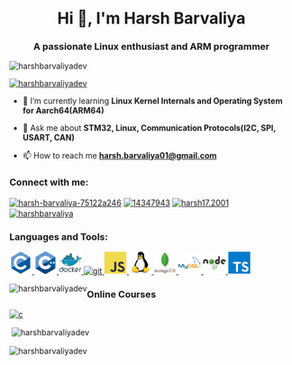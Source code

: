 <h1 align="center">Hi 👋, I'm Harsh Barvaliya</h1>
<h3 align="center">A passionate Linux enthusiast and ARM programmer</h3>

<p align="left"> <img src="https://komarev.com/ghpvc/?username=harshbarvaliyadev&label=Profile%20views&color=0e75b6&style=flat" alt="harshbarvaliyadev" /> </p>

<p align="left"> <a href="https://github.com/ryo-ma/github-profile-trophy"><img src="https://github-profile-trophy.vercel.app/?username=harshbarvaliyadev" alt="harshbarvaliyadev" /></a> </p>

- 🌱 I’m currently learning **Linux Kernel Internals and Operating System for Aarch64(ARM64)**

- 💬 Ask me about **STM32, Linux, Communication Protocols(I2C, SPI, USART, CAN)**

- 📫 How to reach me **harsh.barvaliya01@gmail.com**

<h3 align="left">Connect with me:</h3>
<p align="left">
<a href="https://linkedin.com/in/harsh-barvaliya-75122a246" target="blank"><img align="center" src="https://raw.githubusercontent.com/rahuldkjain/github-profile-readme-generator/master/src/images/icons/Social/linked-in-alt.svg" alt="harsh-barvaliya-75122a246" height="30" width="40" /></a>
<a href="https://stackoverflow.com/users/14347943" target="blank"><img align="center" src="https://raw.githubusercontent.com/rahuldkjain/github-profile-readme-generator/master/src/images/icons/Social/stack-overflow.svg" alt="14347943" height="30" width="40" /></a>
<a href="https://instagram.com/harsh17.2001" target="blank"><img align="center" src="https://raw.githubusercontent.com/rahuldkjain/github-profile-readme-generator/master/src/images/icons/Social/instagram.svg" alt="harsh17.2001" height="30" width="40" /></a>
<a href="https://www.leetcode.com/harshbarvaliya" target="blank"><img align="center" src="https://raw.githubusercontent.com/rahuldkjain/github-profile-readme-generator/master/src/images/icons/Social/leet-code.svg" alt="harshbarvaliya" height="30" width="40" /></a>
</p>

<h3 align="left">Languages and Tools:</h3>
<p align="left"> <a href="https://www.cprogramming.com/" target="_blank" rel="noreferrer"> <img src="https://raw.githubusercontent.com/devicons/devicon/master/icons/c/c-original.svg" alt="c" width="40" height="40"/> </a> <a href="https://www.w3schools.com/cpp/" target="_blank" rel="noreferrer"> <img src="https://raw.githubusercontent.com/devicons/devicon/master/icons/cplusplus/cplusplus-original.svg" alt="cplusplus" width="40" height="40"/> </a> <a href="https://www.docker.com/" target="_blank" rel="noreferrer"> <img src="https://raw.githubusercontent.com/devicons/devicon/master/icons/docker/docker-original-wordmark.svg" alt="docker" width="40" height="40"/> </a> <a href="https://git-scm.com/" target="_blank" rel="noreferrer"> <img src="https://www.vectorlogo.zone/logos/git-scm/git-scm-icon.svg" alt="git" width="40" height="40"/> </a> <a href="https://developer.mozilla.org/en-US/docs/Web/JavaScript" target="_blank" rel="noreferrer"> <img src="https://raw.githubusercontent.com/devicons/devicon/master/icons/javascript/javascript-original.svg" alt="javascript" width="40" height="40"/> </a> <a href="https://www.linux.org/" target="_blank" rel="noreferrer"> <img src="https://raw.githubusercontent.com/devicons/devicon/master/icons/linux/linux-original.svg" alt="linux" width="40" height="40"/> </a> <a href="https://www.mongodb.com/" target="_blank" rel="noreferrer"> <img src="https://raw.githubusercontent.com/devicons/devicon/master/icons/mongodb/mongodb-original-wordmark.svg" alt="mongodb" width="40" height="40"/> </a> <a href="https://www.mysql.com/" target="_blank" rel="noreferrer"> <img src="https://raw.githubusercontent.com/devicons/devicon/master/icons/mysql/mysql-original-wordmark.svg" alt="mysql" width="40" height="40"/> </a> <a href="https://nodejs.org" target="_blank" rel="noreferrer"> <img src="https://raw.githubusercontent.com/devicons/devicon/master/icons/nodejs/nodejs-original-wordmark.svg" alt="nodejs" width="40" height="40"/> </a> <a href="https://www.typescriptlang.org/" target="_blank" rel="noreferrer"> <img src="https://raw.githubusercontent.com/devicons/devicon/master/icons/typescript/typescript-original.svg" alt="typescript" width="40" height="40"/> </a> </p>

<p><img align="left" src="https://github-readme-stats.vercel.app/api/top-langs?username=harshbarvaliyadev&show_icons=true&locale=en&layout=compact" alt="harshbarvaliyadev" /></p>

<h3 align="left">Online Courses</h3>
<p></p><a href="https://www.udemy.com/certificate/UC-5bcf5e61-4179-4c8a-a823-6bf184171d92/?utm_campaign=email&utm_medium=email&utm_source=sendgrid.com" target="_blank" rel="noreferrer"> <img src="https://udemy-certificate.s3.amazonaws.com/image/UC-5bcf5e61-4179-4c8a-a823-6bf184171d92.jpg" alt="c" width="400" height="100"/> </a></p>

<p>&nbsp;<img align="center" src="https://github-readme-stats.vercel.app/api?username=harshbarvaliyadev&show_icons=true&locale=en" alt="harshbarvaliyadev" /></p>

<p><img align="center" src="https://github-readme-streak-stats.herokuapp.com/?user=harshbarvaliyadev&" alt="harshbarvaliyadev" /></p>
